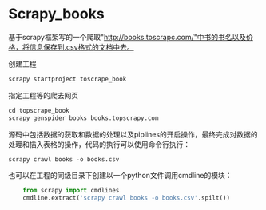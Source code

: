 # Scrapy_books
基于scrapy框架写的一个爬取"http://books.toscrapc.com/"中书的书名以及价格，将信息保存到.csv格式的文档中去。

创建工程

```python
scrapy startproject toscrape_book
```

指定工程等的爬去网页

```python
cd topscrape_book
scrapy genspider books books.topscrapy.com
```

源码中包括数据的获取和数据的处理以及piplines的开启操作，最终完成对数据的处理和插入表格的操作，代码的执行可以使用命令行执行：

```python
scrapy crawl books -o books.csv
```

也可以在工程的同级目录下创建以一个python文件调用cmdline的模块：

```python
	from scrapy import cmdlines
    cmdline.extract('scrapy crawl books -o books.csv'.spilt())
```



